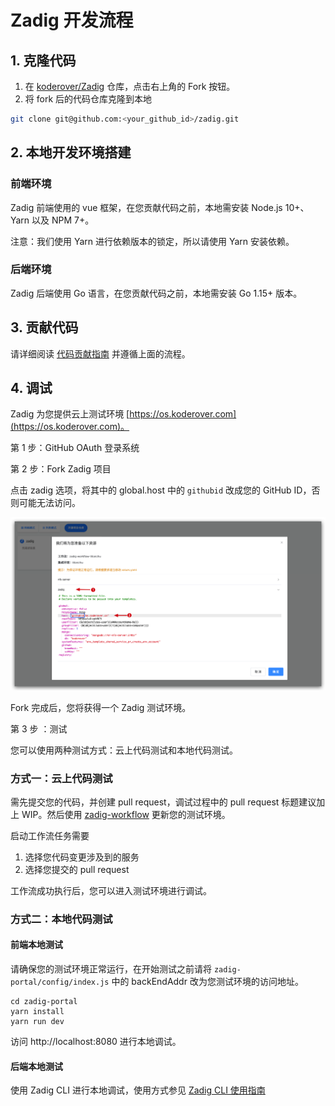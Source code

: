 
# Zadig 开发流程

## 1. 克隆代码
1. 在 [koderover/Zadig](https://github.com/koderover/zadig) 仓库，点击右上角的 Fork 按钮。
2. 将 fork 后的代码仓库克隆到本地
```bash
git clone git@github.com:<your_github_id>/zadig.git
```
## 2. 本地开发环境搭建

### 前端环境

Zadig 前端使用的 vue 框架，在您贡献代码之前，本地需安装 Node.js 10+、Yarn 以及 NPM 7+。

注意：我们使用 Yarn 进行依赖版本的锁定，所以请使用 Yarn 安装依赖。

### 后端环境

Zadig 后端使用 Go 语言，在您贡献代码之前，本地需安装 Go 1.15+ 版本。

## 3. 贡献代码

请详细阅读 [代码贡献指南](../../CONTRIBUTING-zh-CN.md) 并遵循上面的流程。

## 4. 调试

Zadig 为您提供云上测试环境 [https://os.koderover.com](https://os.koderover.com)。

第 1 步：GitHub OAuth 登录系统

第 2 步：Fork Zadig 项目

点击 zadig 选项，将其中的 global.host 中的 `githubid` 改成您的 GitHub ID，否则可能无法访问。

![update githubid](./fork-zadig-vars.png)

Fork 完成后，您将获得一个 Zadig 测试环境。

第 3 步 ：测试

您可以使用两种测试方式：云上代码测试和本地代码测试。

### 方式一：云上代码测试

需先提交您的代码，并创建 pull request，调试过程中的 pull request 标题建议加上 WIP。然后使用 [zadig-workflow](https://os.koderover.com/v1/projects/detail/zadig/pipelines/multi/zadig-workflow) 更新您的测试环境。

启动工作流任务需要
1. 选择您代码变更涉及到的服务
2. 选择您提交的 pull request

工作流成功执行后，您可以进入测试环境进行调试。

### 方式二：本地代码测试

#### 前端本地测试

请确保您的测试环境正常运行，在开始测试之前请将 `zadig-portal/config/index.js` 中的 backEndAddr 改为您测试环境的访问地址。
```
cd zadig-portal
yarn install
yarn run dev
```
访问 http://localhost:8080 进行本地调试。

#### 后端本地测试

使用 Zadig CLI 进行本地调试，使用方式参见 [Zadig CLI 使用指南](https://docs.koderover.com/zadig/cli/kodespace-usage-for-contributor)

